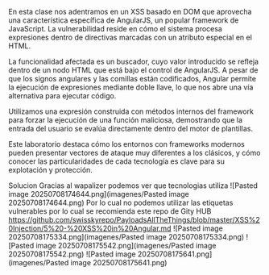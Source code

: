 En esta clase nos adentramos en un XSS basado en DOM que aprovecha una característica específica de AngularJS, un popular framework de JavaScript. La vulnerabilidad reside en cómo el sistema procesa expresiones dentro de directivas marcadas con un atributo especial en el HTML.

La funcionalidad afectada es un buscador, cuyo valor introducido se refleja dentro de un nodo HTML que está bajo el control de AngularJS. A pesar de que los signos angulares y las comillas están codificados, Angular permite la ejecución de expresiones mediante doble llave, lo que nos abre una vía alternativa para ejecutar código.

Utilizamos una expresión construida con métodos internos del framework para forzar la ejecución de una función maliciosa, demostrando que la entrada del usuario se evalúa directamente dentro del motor de plantillas.

Este laboratorio destaca cómo los entornos con frameworks modernos pueden presentar vectores de ataque muy diferentes a los clásicos, y cómo conocer las particularidades de cada tecnología es clave para su explotación y protección.

Solucion
Gracias al wapalizer podemos ver que tecnologias utiliza ![Pasted image 20250708174644.png](imagenes/Pasted image 20250708174644.png)
Por lo cual no podemos utilizar las etiquetas vulnerables por lo cual se recomienda este repo de Gity HUB
https://github.com/swisskyrepo/PayloadsAllTheThings/blob/master/XSS%20Injection/5%20-%20XSS%20in%20Angular.md
![Pasted image 20250708175334.png](imagenes/Pasted image 20250708175334.png)
![Pasted image 20250708175542.png](imagenes/Pasted image 20250708175542.png)
![Pasted image 20250708175641.png](imagenes/Pasted image 20250708175641.png)
